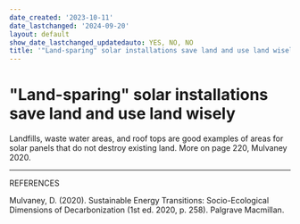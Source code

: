 ```yaml
---
date_created: '2023-10-11'
date_lastchanged: '2024-09-20'
layout: default
show_date_lastchanged_updatedauto: YES, NO, NO
title: '"Land-sparing" solar installations save land and use land wisely'
---
```

# "Land-sparing" solar installations save land and use land wisely 

Landfills, waste water areas, and roof tops are good examples of areas for solar panels that do not destroy existing land. More on page 220, Mulvaney 2020. 



__________
REFERENCES

Mulvaney, D. (2020). Sustainable Energy Transitions: Socio-Ecological Dimensions of Decarbonization (1st ed. 2020, p. 258). Palgrave Macmillan.